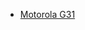 
- [Motorola G31](https://mirrors-obs-1.lolinet.com/firmware/lenomola/2021/coful/official/RETAPAC/XT2173-2_COFUL_RETAPAC_TH_12_S3RWBS32.125-29-2-4-3_subsidy-DEFAULT_regulatory-DEFAULT_cid50_CFC.xml.zip)  